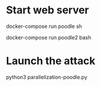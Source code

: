 # Start web server
docker-compose run poodle sh

docker-compose run poodle2 bash

# Launch the attack
python3 parallelization-poodle.py